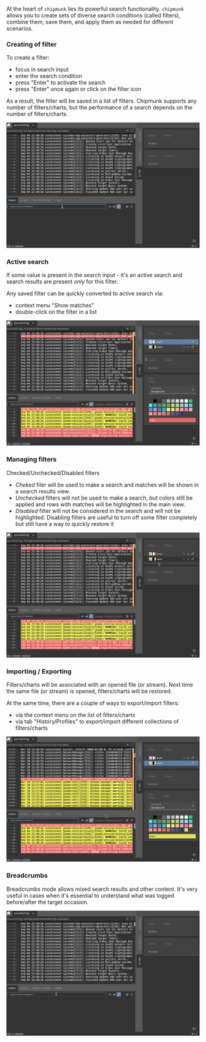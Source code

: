 At the heart of `chipmunk` lies its powerful search functionality. `chipmunk` allows you to create sets of diverse search conditions (called filters), combine them, save them, and apply them as needed for different scenarios.

### Creating of filter

To create a filter:

- focus in search input
- enter the search condition
- press "Enter" to activate the search
- press "Enter" once again or click on the filter icon

As a result, the filter will be saved in a list of filters.
Chipmunk supports any number of filters/charts, but the performance of a search depends on the number of filters/charts.

![Creating of filters](assets/search/filters_create.gif)

### Active search

If some value is present in the search input - it's an active search and search results are present *only* for this filter.

Any saved filter can be quickly converted to active search via:
- context menu "Show matches"
- double-click on the filter in a list

![Active filter](assets/search/filters_show_matches.gif)

### Managing filters

Checked/Unchecked/Disabled filters

- *Cheked* filer will be used to make a search and matches will be shown in a search results view.
- *Unchecked* filters will not be used to make a search, but colors still be applied and rows with matches will be highlighted in the main view.
- *Disabled* filter will not be considered in the search and will not be highlighted. Disabling filters are useful to turn off some filter completely but still have a way to quickly restore it

![Filters manipulation](assets/search/filters_enable_disable.gif)

### Importing / Exporting

Filters/charts will be associated with an opened file (or stream). Next time the same file (or stream) is opened, filters/charts will be restored.

At the same time, there are a couple of ways to export/import filters:

- via the context menu on the list of filters/charts
- via tab "History/Profiles" to export/import different collections of filters/charts

![Import/Export](assets/search/importing.gif)

### Breadcrumbs

Breadcrumbs mode allows mixed search results and other content. It's very useful in cases when it's essential to understand what was logged before/after the target occasion.

![Breadcrumbs mode](assets/search/breadcrumbs.gif)

